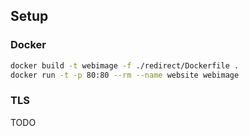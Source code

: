 ## Setup

### Docker

```bash
docker build -t webimage -f ./redirect/Dockerfile .
docker run -t -p 80:80 --rm --name website webimage
```

### TLS

TODO